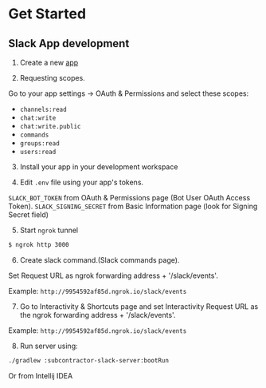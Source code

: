 # Get Started

## Slack App development

1. Create a new [app](https://api.slack.com/apps?new_app=1&ref=bolt_start_hub)

2. Requesting scopes.

Go to your app settings -> OAuth & Permissions and select these scopes:

* `channels:read`
* `chat:write`
* `chat:write.public`
* `commands`
* `groups:read`
* `users:read`

3. Install your app in your development workspace

4. Edit `.env` file using your app's tokens.

`SLACK_BOT_TOKEN` from OAuth & Permissions page (Bot User OAuth Access Token).
`SLACK_SIGNING_SECRET` from Basic Information page (look for Signing Secret field)

5. Start `ngrok` tunnel
```bash
$ ngrok http 3000
```

6. Create slack command.(Slack commands page).

Set Request URL as ngrok forwarding address + '/slack/events'.

Example: `http://9954592af85d.ngrok.io/slack/events`

7. Go to Interactivity & Shortcuts page and set Interactivity Request URL as the ngrok forwarding address + '/slack/events'.

Example: `http://9954592af85d.ngrok.io/slack/events`

8. Run server using:

```bash
./gradlew :subcontractor-slack-server:bootRun
```

Or from Intellij IDEA
